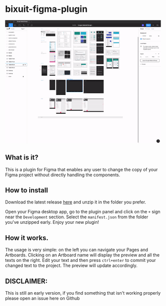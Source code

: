 # bixuit-figma-plugin

![preview](https://raw.githubusercontent.com/6160/bixuit-figma-plugin/master/preview.gif)

## What is it?
This is a plugin for Figma that enables any user to change the copy of your Figma project without directly handling the components. 


## How to install
Download the latest release [here](https://github.com/6160/bixuit-figma-plugin/tree/master/builds) and unzip it in the folder you prefer.

Open your Figma desktop app, go to the plugin panel and click on the `+` sign near the `Development` section.
Select the `manifest.json` from the folder you've unzipped early.
Enjoy your new plugin!

## How it works.
The usage is very simple: on the left you can navigate your Pages and Artboards. 
Clicking on an Artboard name will display the preview and all the texts on the right.
Edit your text and then press `ctrl+enter` to commit your changed text to the project. The preview will update accordingly. 


## DISCLAIMER:
This is still an early version, if you find something that isn't working properly please open an issue here on Github